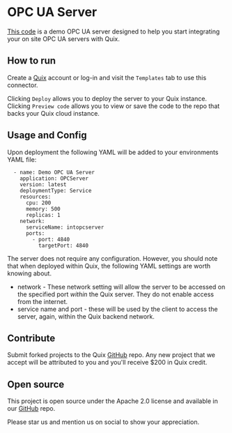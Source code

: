 # OPC UA Server

[This code](https://github.com/quixio/quix-samples/tree/main/python/others/opc_ua_server) is a demo OPC UA server designed to help you start integrating your on site OPC UA servers with Quix.

## How to run

Create a [Quix](https://portal.platform.quix.io/signup?xlink=github) account or log-in and visit the `Templates` tab to use this connector.

Clicking `Deploy` allows you to deploy the server to your Quix instance.
Clicking `Preview code` allows you to view or save the code to the repo that backs your Quix cloud instance.

## Usage and Config

Upon deployment the following YAML will be added to your environments YAML file:

```
  - name: Demo OPC UA Server
    application: OPCServer
    version: latest
    deploymentType: Service
    resources:
      cpu: 200
      memory: 500
      replicas: 1
    network:
      serviceName: intopcserver
      ports:
        - port: 4840
          targetPort: 4840
```

The server does not require any configuration.
However, you should note that when deployed within Quix, the following YAML settings are worth knowing about.

 * network - These network setting will allow the server to be accessed on the specified port *within* the Quix server. They do not enable access from the internet.
 * service name and port - these will be used by the client to access the server, again, within the Quix backend network.

## Contribute

Submit forked projects to the Quix [GitHub](https://github.com/quixio/quix-samples) repo. Any new project that we accept will be attributed to you and you'll receive $200 in Quix credit.

## Open source

This project is open source under the Apache 2.0 license and available in our [GitHub](https://github.com/quixio/quix-samples) repo.

Please star us and mention us on social to show your appreciation.
